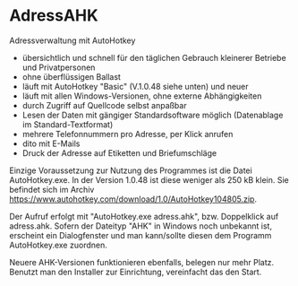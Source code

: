 # AdressAHK
Adressverwaltung mit AutoHotkey
- übersichtlich und schnell für den täglichen Gebrauch kleinerer Betriebe und Privatpersonen 
- ohne überflüssigen Ballast
- läuft mit AutoHotkey "Basic" (V.1.0.48 siehe unten) und neuer 
- läuft mit allen Windows-Versionen, ohne externe Abhängigkeiten
- durch Zugriff auf Quellcode selbst anpaßbar
- Lesen der Daten mit gängiger Standardsoftware möglich (Datenablage im Standard-Textformat)
- mehrere Telefonnummern pro Adresse, per Klick anrufen
- dito mit E-Mails
- Druck der Adresse auf Etiketten und Briefumschläge

Einzige Voraussetzung zur Nutzung des Programmes ist die Datei AutoHotkey.exe. In der Version 1.0.48 ist diese weniger als 250 kB klein. Sie befindet sich im Archiv https://www.autohotkey.com/download/1.0/AutoHotkey104805.zip.

Der Aufruf erfolgt mit "AutoHotkey.exe adress.ahk", bzw. Doppelklick auf adress.ahk. Sofern der Dateityp "AHK" in Windows noch unbekannt ist, erscheint ein Dialogfenster und man kann/sollte diesen dem Programm AutoHotkey.exe zuordnen.

Neuere AHK-Versionen funktionieren ebenfalls, belegen nur mehr Platz. Benutzt man den Installer zur Einrichtung, vereinfacht das den Start.

